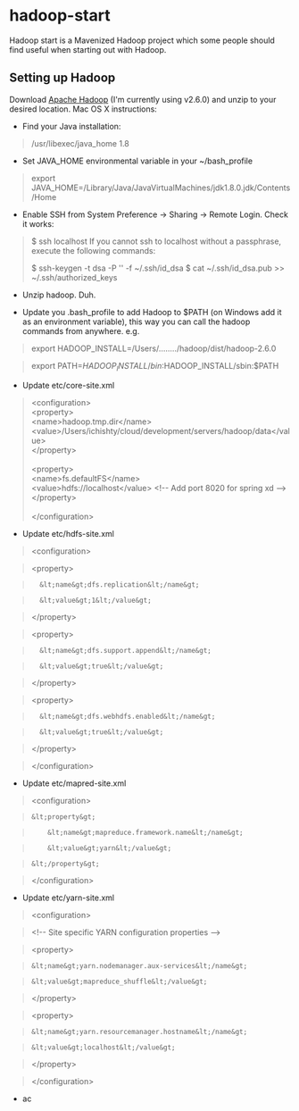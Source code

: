 # hadoop-start
Hadoop start is a Mavenized Hadoop project which some people should find useful when starting out with Hadoop.

## Setting up Hadoop
Download [Apache Hadoop](http://hadoop.apache.org/releases.html#18+November%2C+2014%3A+Release+2.6.0+available) (I'm currently using v2.6.0) and unzip to your desired location.
Mac OS X instructions:

+ Find your Java installation:

> /usr/libexec/java_home 1.8

+ Set JAVA_HOME environmental variable in your ~/bash_profile

> export JAVA_HOME=/Library/Java/JavaVirtualMachines/jdk1.8.0.jdk/Contents/Home

+ Enable SSH from System Preference -> Sharing -> Remote Login. Check it works:

> $ ssh localhost
> If you cannot ssh to localhost without a passphrase, execute the following commands:
>
> $ ssh-keygen -t dsa -P '' -f ~/.ssh/id_dsa
> $ cat ~/.ssh/id_dsa.pub >> ~/.ssh/authorized_keys

+ Unzip hadoop. Duh.

+ Update you .bash_profile to add Hadoop to $PATH (on Windows add it as an environment variable), this way you can call the hadoop commands from anywhere. e.g.

> export HADOOP_INSTALL=/Users/......../hadoop/dist/hadoop-2.6.0

> export PATH=$HADOOP_INSTALL/bin:$HADOOP_INSTALL/sbin:$PATH

+ Update etc/core-site.xml 

> &lt;configuration&gt;<br/>
>  &lt;property&gt;<br/>
>     &lt;name&gt;hadoop.tmp.dir&lt;/name&gt;<br/>
>     &lt;value&gt;/Users/ichishty/cloud/development/servers/hadoop/data&lt;/value&gt;<br/>
>   &lt;/property&gt;<br/>
> <br/>
>   &lt;property&gt;<br/>
>       &lt;name&gt;fs.defaultFS&lt;/name&gt;<br/>
>       &lt;value&gt;hdfs://localhost&lt;/value&gt; &lt;!-- Add port 8020 for spring xd --&gt;<br/>
>   &lt;/property&gt;<br/>
> <br/>
> &lt;/configuration&gt;<br/>

+ Update etc/hdfs-site.xml

> &lt;configuration&gt;

>   &lt;property&gt;

>       &lt;name&gt;dfs.replication&lt;/name&gt;

>       &lt;value&gt;1&lt;/value&gt;

>   &lt;/property&gt;

>   &lt;property&gt;

>       &lt;name&gt;dfs.support.append&lt;/name&gt;

>       &lt;value&gt;true&lt;/value&gt;

>   &lt;/property&gt;

>   &lt;property&gt;

>       &lt;name&gt;dfs.webhdfs.enabled&lt;/name&gt;

>       &lt;value&gt;true&lt;/value&gt;

>   &lt;/property&gt;

> &lt;/configuration&gt;

+ Update etc/mapred-site.xml

> &lt;configuration&gt;

>     &lt;property&gt;

>         &lt;name&gt;mapreduce.framework.name&lt;/name&gt;

>         &lt;value&gt;yarn&lt;/value&gt;

>     &lt;/property&gt;

> &lt;/configuration&gt;


+ Update etc/yarn-site.xml

> &lt;configuration&gt;

> &lt;!-- Site specific YARN configuration properties --&gt;

> &lt;property&gt;

>     &lt;name&gt;yarn.nodemanager.aux-services&lt;/name&gt;

>     &lt;value&gt;mapreduce_shuffle&lt;/value&gt;

> &lt;/property&gt;

> &lt;property&gt;

>     &lt;name&gt;yarn.resourcemanager.hostname&lt;/name&gt;

>     &lt;value&gt;localhost&lt;/value&gt;

> &lt;/property&gt;

> &lt;/configuration&gt;

+ ac
